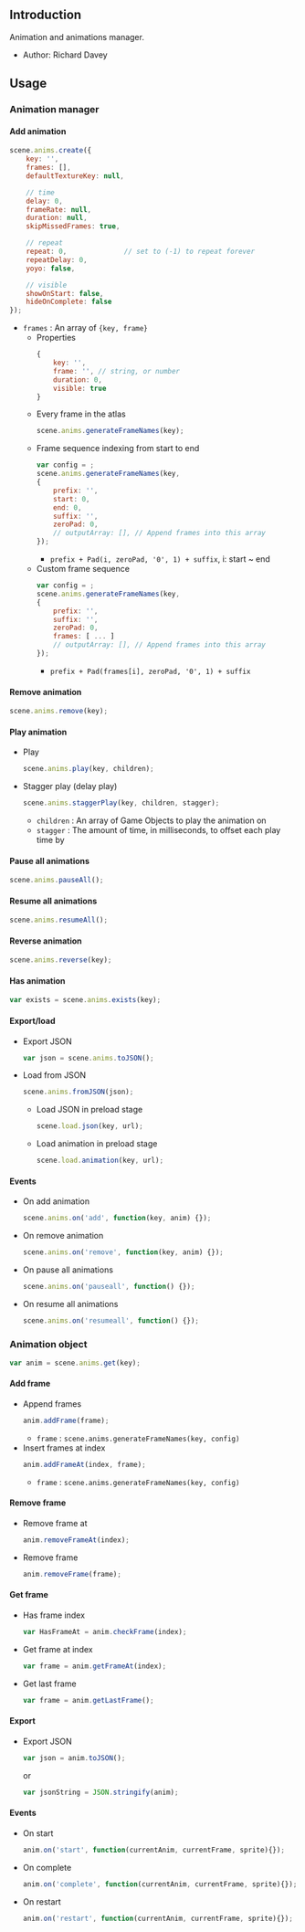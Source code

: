 ## Introduction

Animation and animations manager.

- Author: Richard Davey

## Usage

### Animation manager

#### Add animation

```javascript
scene.anims.create({
    key: '',
    frames: [],
    defaultTextureKey: null,

    // time
    delay: 0,
    frameRate: null,
    duration: null,
    skipMissedFrames: true,

    // repeat
    repeat: 0,              // set to (-1) to repeat forever
    repeatDelay: 0,
    yoyo: false,

    // visible
    showOnStart: false,
    hideOnComplete: false
});
```

- `frames` : An array of `{key, frame}`
    - Properties
        ```javascript
        {
            key: '',
            frame: '', // string, or number
            duration: 0,
            visible: true
        }
        ```
    - Every frame in the atlas
        ```javascript
        scene.anims.generateFrameNames(key);
        ```
    - Frame sequence indexing from start to end
        ```javascript
        var config = ;
        scene.anims.generateFrameNames(key, 
        {
            prefix: '',
            start: 0,
            end: 0,
            suffix: '',
            zeroPad: 0,
            // outputArray: [], // Append frames into this array
        });
        ```
        - `prefix + Pad(i, zeroPad, '0', 1) + suffix`, i: start ~ end
    - Custom frame sequence
        ```javascript
        var config = ;
        scene.anims.generateFrameNames(key, 
        {
            prefix: '',
            suffix: '',
            zeroPad: 0,
            frames: [ ... ]
            // outputArray: [], // Append frames into this array            
        });
        ```
        - `prefix + Pad(frames[i], zeroPad, '0', 1) + suffix`

#### Remove animation

```javascript
scene.anims.remove(key);
```

#### Play animation

- Play
    ```javascript
    scene.anims.play(key, children);
    ```
- Stagger play (delay play)
    ```javascript
    scene.anims.staggerPlay(key, children, stagger);
    ```
    - `children` : An array of Game Objects to play the animation on
    - `stagger` : The amount of time, in milliseconds, to offset each play time by

#### Pause all animations

```javascript
scene.anims.pauseAll();
```

#### Resume all animations

```javascript
scene.anims.resumeAll();
```

#### Reverse animation

```javascript
scene.anims.reverse(key);
```

#### Has animation

```javascript
var exists = scene.anims.exists(key);
```

#### Export/load

- Export JSON
    ```javascript
    var json = scene.anims.toJSON();
    ```
- Load from JSON
    ```javascript
    scene.anims.fromJSON(json);
    ```
    - Load JSON in preload stage
        ```javascript
       scene.load.json(key, url);
       ```
    - Load animation in preload stage
        ```javascript
        scene.load.animation(key, url);
        ```

#### Events

- On add animation
   ```javascript
   scene.anims.on('add', function(key, anim) {});
   ```
- On remove animation
   ```javascript
   scene.anims.on('remove', function(key, anim) {});
   ```
- On pause all animations
   ```javascript
   scene.anims.on('pauseall', function() {});
   ```
- On resume all animations
   ```javascript
   scene.anims.on('resumeall', function() {});
   ```

### Animation object

```javascript
var anim = scene.anims.get(key);
```

#### Add frame

- Append frames
    ```javascript
    anim.addFrame(frame);
    ```
    - `frame` : `scene.anims.generateFrameNames(key, config)`
- Insert frames at index
    ```javascript
    anim.addFrameAt(index, frame);
    ```
    - `frame` : `scene.anims.generateFrameNames(key, config)`

#### Remove frame

- Remove frame at
    ```javascript
    anim.removeFrameAt(index);
    ```
- Remove frame
    ```javascript
    anim.removeFrame(frame);
    ```

#### Get frame

- Has frame index
    ```javascript
    var HasFrameAt = anim.checkFrame(index);
    ```
- Get frame at index
    ```javascript
    var frame = anim.getFrameAt(index);
    ```
- Get last frame
    ```javascript
    var frame = anim.getLastFrame();
    ```

#### Export

- Export JSON
    ```javascript
    var json = anim.toJSON();
    ```
    or
    ```javascript
    var jsonString = JSON.stringify(anim);
    ```

#### Events

- On start
    ```javascript
    anim.on('start', function(currentAnim, currentFrame, sprite){});
    ```
- On complete
    ```javascript
    anim.on('complete', function(currentAnim, currentFrame, sprite){});
    ```
- On restart
    ```javascript
    anim.on('restart', function(currentAnim, currentFrame, sprite){});
    ```